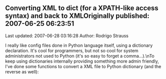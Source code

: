 ## Converting XML to dict (for a XPATH-like access syntax) and back to XMLOriginally published: 2007-06-25 06:23:51 
Last updated: 2007-06-28 03:16:28 
Author: Rodrigo Strauss 
 
I really like config files done in Python language itself, using a dictionary declaration. It's cool for programmers, but not so cool for system administrators not used to Python (it's so easy to forget a comma...).\nTo keep using dictionaries internally providing something more admin friendly, I've done some functions to convert a XML file to Python dictionary (and the reverse as well):